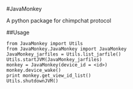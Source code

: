 #JavaMonkey

A python package for chimpchat protocol

##Usage
```
from JavaMonkey import Utils
from JavaMonkey.JavaMonkey import JavaMonkey
JavaMonkey_jarfiles = Utils.list_jarfile()
Utils.startJVM(JavaMonkey_jarfiles)
monkey = JavaMonkey(device_id = <id>)
monkey.device_wake()
print monkey.get_view_id_list()
Utils.shutdownJVM()
```
